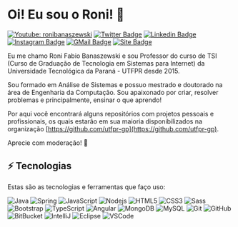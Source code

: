 # Oi! Eu sou o Roni! 👋

[![Youtube: ronibanaszewski](https://img.shields.io/badge/-ronibanaszewski-0047ab?style=flat-square&labelColor=red&logo=Youtube&logoColor=white&link=https://www.youtube.com/channel/UCBzU4Z1HvVYYzzuN7u4ZPZA)](https://www.youtube.com/channel/UCBzU4Z1HvVYYzzuN7u4ZPZA)
[![Twitter Badge](https://img.shields.io/badge/-@ronifabio-0047ab?style=flat-square&labelColor=00ACEE&logo=twitter&logoColor=white&link=https://twitter.com/ronifabio)](https://twitter.com/ronifabio) 
[![Linkedin Badge](https://img.shields.io/badge/-Roni%20Fabio%20Banaszewski-0047ab?style=flat-square&labelColor=0E76A8&logo=Linkedin&logoColor=white&link=https://www.linkedin.com/in/ronifabio/)](https://www.linkedin.com/in/ronifabio/)
[![Instagram Badge](https://img.shields.io/badge/-@roni.banaszewski-0047ab?style=flat-square&labelColor=993399&logo=Instagram&logoColor=white&link=https://www.instagram.com/roni.banaszewski/)](https://www.instagram.com/roni.banaszewski/)
[![GMail Badge](https://img.shields.io/badge/-banaszewski@utfpr.edu.br-0047ab?style=flat-square&&labelColor=4682b4&logo=Gmail&logoColor=white&link=mailto:banaszewski@utfpr.edu.br)](mailto:banaszewski@utfpr.edu.br)
[![Site Badge](https://img.shields.io/badge/-https://ronifabio.github.io-4285F4?style=flat-square&labelColor=00ACEE&logo=google-cloud&logoColor=white&link=https://ronifabio.github.io/)](https://ronifabio.github.io/)

Eu me chamo Roni Fabio Banaszewski e sou Professor do curso de TSI (Curso de Graduação de Tecnologia em Sistemas para Internet) da Universidade Tecnológica da Paraná - UTFPR desde 2015. 

Sou formado em Análise de Sistemas e possuo mestrado e doutorado na área de Engenharia da Computação. Sou apaixonado por criar, resolver problemas e principalmente, ensinar o que aprendo!

Por aqui você encontrará alguns repositórios com projetos pessoais e profissionais, os quais estarão em sua maioria disponibilizados na organização [https://github.com/utfpr-gp](https://github.com/utfpr-gp).

Aprecie com moderação! 🙂

## ⚡ Tecnologias

Estas são as tecnologias e ferramentas que faço uso:

![Java](https://img.shields.io/badge/-Java-007396?style=flat-square&logo=java)
![Spring](https://img.shields.io/badge/-Spring-6DB33F?style=flat-square&logo=spring&logoColor=white)
![JavaScript](https://img.shields.io/badge/-JavaScript-black?style=flat-square&logo=javascript)
![Nodejs](https://img.shields.io/badge/-Nodejs-339933?style=flat-square&logo=Node.js&logoColor=white)
![HTML5](https://img.shields.io/badge/-HTML5-E34F26?style=flat-square&logo=html5&logoColor=white)
![CSS3](https://img.shields.io/badge/-CSS3-1572B6?style=flat-square&logo=css3)
![Sass](https://img.shields.io/badge/-Sass-CC6699?style=flat-square&logo=sass&logoColor=white)
![Bootstrap](https://img.shields.io/badge/-Bootstrap-563D7C?style=flat-square&logo=bootstrap)
![TypeScript](https://img.shields.io/badge/-TypeScript-007ACC?style=flat-square&logo=typescript)
![Angular](https://img.shields.io/badge/-Angular-DD0031?style=flat-square&logo=angular)
![MongoDB](https://img.shields.io/badge/-MongoDB-black?style=flat-square&logo=mongodb)
![MySQL](https://img.shields.io/badge/-MySQL-4479A1?style=flat-square&logo=mysql&logoColor=white)
![Git](https://img.shields.io/badge/-Git-black?style=flat-square&logo=git)
![GitHub](https://img.shields.io/badge/-GitHub-181717?style=flat-square&logo=github)
![BitBucket](https://img.shields.io/badge/-BitBucket-darkblue?style=flat-square&logo=bitbucket)
![IntelliJ](https://img.shields.io/badge/-IntelliJ%20IDEA-black?style=flat-square&logo=intellij-idea&logoColor=white)
![Eclipse](https://img.shields.io/badge/-Eclipse-2C2255?style=flat-square&logo=eclipse&logoColor=white)
![VSCode](https://img.shields.io/badge/-VSCode-007ACC?style=flat-square&logo=visual-studio-code&logoColor=white)
 
